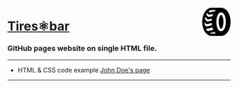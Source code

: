 <img src="https://github.com/DmytroOnopa/tiresBar/blob/main/images/favicon.svg"
align="right" style="height: 64px"/>

# [Tires⚛︎bar](https://dmytroonopa.github.io/tiresBar/)
### GitHub pages website on single HTML file.
---

* HTML & CSS code example [John Doe's page](https://john-doe.neocities.org/)

---
